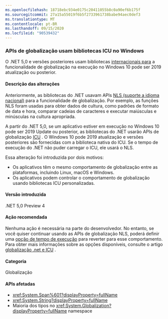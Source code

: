 ```yaml
---
ms.openlocfilehash: 18718ebc934e0175c20411055b8c0a90ef6b175f
ms.sourcegitcommit: 27a15a55019f6b5f2733961738babe94aec0def3
ms.translationtype: MT
ms.contentlocale: pt-BR
ms.lasthandoff: 09/15/2020
ms.locfileid: "90539432"
---
```

### <a name="globalization-apis-use-icu-libraries-on-windows"></a>APIs de globalização usam bibliotecas ICU no Windows

O .NET 5,0 e versões posteriores usam bibliotecas [internacionais para](http://site.icu-project.org/home) a funcionalidade de globalização na execução no Windows 10 pode ser 2019 atualização ou posterior.

#### <a name="change-description"></a>Descrição das alterações

Anteriormente, as bibliotecas do .NET usavam APIs [NLS (suporte a idioma nacional)](/windows/win32/intl/national-language-support) para a funcionalidade de globalização. Por exemplo, as funções NLS foram usadas para obter dados de cultura, como padrões de formato de data e hora, comparar cadeias de caracteres e executar maiúsculas e minúsculas na cultura apropriada.

A partir do .NET 5,0, se um aplicativo estiver em execução no Windows 10 pode ser 2019 Update ou posterior, as bibliotecas do .NET usarão APIs de globalização [ICU](http://site.icu-project.org/home) . O Windows 10 pode 2019 atualização e versões posteriores são fornecidas com a biblioteca nativa do ICU. Se o tempo de execução do .NET não puder carregar o ICU, ele usará o NLS.

Essa alteração foi introduzida por dois motivos:

- Os aplicativos têm o mesmo comportamento de globalização entre as plataformas, incluindo Linux, macOS e Windows.
- Os aplicativos podem controlar o comportamento de globalização usando bibliotecas ICU personalizadas.

#### <a name="version-introduced"></a>Versão introduzida

.NET 5,0 Preview 4

#### <a name="recommended-action"></a>Ação recomendada

Nenhuma ação é necessária na parte do desenvolvedor. No entanto, se você quiser continuar usando as APIs de globalização NLS, poderá definir uma [opção de tempo de execução](../../../../docs/core/run-time-config/globalization.md#nls) para reverter para esse comportamento. Para obter mais informações sobre as opções disponíveis, consulte o artigo [globalização .net e ICU](../../../../docs/standard/globalization-localization/globalization-icu.md) .

#### <a name="category"></a>Categoria

Globalização

#### <a name="affected-apis"></a>APIs afetadas

- <xref:System.Span%601?displayProperty=fullName>
- <xref:System.String?displayProperty=fullName>
- Maioria dos tipos no <xref:System.Globalization?displayProperty=fullName> namespace

<!--

#### Affected APIs

- ``T:System.Span`1``
- `T:System.String`
- `N:System.Globalization`

-->

